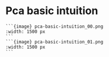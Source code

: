 # Pca basic intuition

````{div} full-width
```{image} pca-basic-intuition_00.png
:width: 1500 px
```
```{image} pca-basic-intuition_01.png
:width: 1500 px
```
````